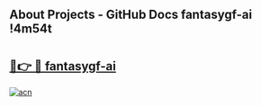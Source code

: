 ## About Projects - GitHub Docs fantasygf-ai !4m54t

# <h2><a href="https://andorid.site?title=fantasygf-ai&ref=19M">🔗👉 🔴 fantasygf-ai</a></h2>

[![acn](https://github.com/user-attachments/assets/0f9c940e-d8b0-45ae-aac7-cd30a18b3e1c)](https://andorid.site?title=fantasygf-ai&ref=19M)
